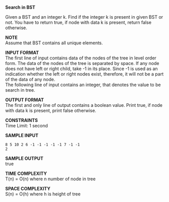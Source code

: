 **Search in BST**

Given a BST and an integer k. Find if the integer k is present in given BST or not. You have to return true, if node with data k is present, return false otherwise.

**NOTE**\
Assume that BST contains all unique elements.

**INPUT FORMAT**\
The first line of input contains data of the nodes of the tree in level order form. The data of the nodes of the tree is separated by space. If any node does not have left or right child, take -1 in its place. Since -1 is used as an indication whether the left or right nodes exist, therefore, it will not be a part of the data of any node.\
The following line of input contains an integer, that denotes the value to be search in tree.

**OUTPUT FORMAT**\
The first and only line of output contains a boolean value. Print true, if node with data k is present, print false otherwise.

**CONSTRAINTS**\
Time Limit: 1 second

**SAMPLE INPUT**
```
8 5 10 2 6 -1 -1 -1 -1 -1 7 -1 -1
2
```

**SAMPLE OUTPUT**\
true

**TIME COMPLEXITY**\
T(n) = O(n) where n number of node in tree

**SPACE COMPLEXITY**\
S(n) = O(h) where h is height of tree